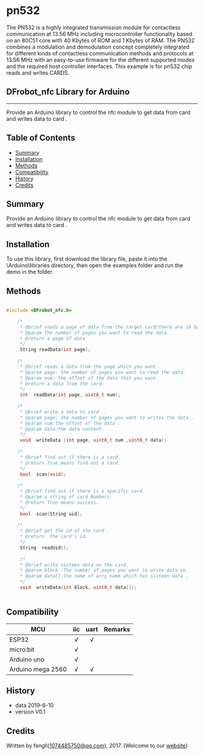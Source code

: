 # pn532
The PN532 is a highly integrated transmission module for contactless communication at 13.56 MHz including microcontroller functionality based on an 80C51 core with 40 Kbytes of ROM and 1 Kbytes of RAM. 
The PN532 combines a modulation and demodulation concept completely integrated for different kinds of contactless communication methods and protocols at 13.56 MHz with an easy-to-use firmware for the different supported modes and the required host controller interfaces. 
This example is for pn532 chip reads and writes CARDS.
## DFrobot_nfc Library for Arduino
---------------------------------------------------------

Provide an Arduino library to control the nfc module to get data from card and writes data  to card .

## Table of Contents

* [Summary](#summary)
* [Installation](#installation)
* [Methods](#methods)
* [Compatibility](#compatibility)
* [History](#history)
* [Credits](#credits)

## Summary

Provide an Arduino library to control the nfc module to get data from card and writes data  to card .

## Installation

To use this library, first download the library file, paste it into the \Arduino\libraries directory, then open the examples folder and run the demo in the folder.

## Methods

```C++	

#include <DFrobot_nfc.h>

    /*
     * @brief reads a page of data from the target card(there are 16 bytes of data per page).
     * @param The number of pages you want to read the data.
     * @return a page of data 
     */   
     String readData(int page);
	 
	/*
     * @brief reads a data from the page which you want .
     * @param page: the number of pages you want to read the data.
	 * @param num: the offset of the data that you want. 
     * @return a data from the card. 
     */
	 int  readData(int page, uint8_t num);
	 
	/*
     * @brief write a data to card  .
     * @param page: the number of pages you want to writes the data .
	 * @param num:the offset of the data . 
	 * @param data:the data content.
     */  
	 void  writeData (int page, uint8_t num ,uint8_t data);
	 
	/*
     * @brief find out if there is a card. 
	 * @return True means find out a card.
     */ 
	 bool  scan(void);
	 
	/*
     * @brief find out if there is a specific card.
     * @param a string of card Numbers.
     * @return True means success.
     */   
	 bool  scan(String uid);
	 
	/*
     * @brief get the id of the card .
     * @return  the card's id.
     */  
     String  readUid();
	 
	 /*
     * @brief write sixteen data on the card.
     * @param block :The number of pages you want to write data on.
	 * @param data[]:the name of arry name which has sixteen data . 
     */  
	 void  writeData(int block, uint8_t data[]);
	 
```

## Compatibility

MCU                | iic          | uart         | Remarks
------------------ | :----------: | :----------: |-----
ESP32              |      √       |      √       |             
micro:bit          |      √       |              |              
Arduino uno        |      √       |              |           
Arduino mega 2560  |      √       |      √       |

## History

- data 2019-6-10
- version V0.1


## Credits

Written by fengli(1074485750@qq.com), 2017. (Welcome to our [website](https://www.dfrobot.com/))
